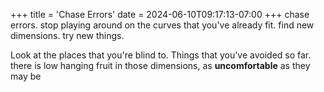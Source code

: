 +++
title = 'Chase Errors'
date = 2024-06-10T09:17:13-07:00
+++
chase errors. stop playing around on the curves that you've already fit. find new dimensions. try new things.

Look at the places that you're blind to. Things that you've avoided so far. there is low hanging fruit in those dimensions, as **uncomfortable** as they may be
